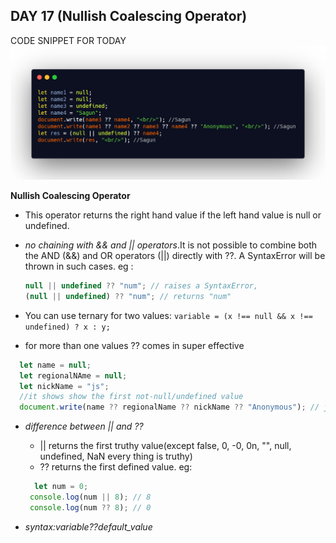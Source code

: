 ## DAY 17 (Nullish Coalescing Operator)

CODE SNIPPET FOR TODAY
![code snippet](codesnippet.png)

**Nullish Coalescing Operator**

- This operator returns the right hand value if the left hand value is null or undefined.
- _no chaining with && and || operators_.It is not possible to combine both the AND (&&) and OR operators (||) directly with ??. A SyntaxError will be thrown in such cases.
  eg : 
  ````js
  null || undefined ?? "num"; // raises a SyntaxError,  
  (null || undefined) ?? "num"; // returns "num"
  ````

- You can use ternary for two values:
  `variable = (x !== null && x !== undefined) ? x : y;`

- for more than one values ?? comes in super effective
```` js
  let name = null;
  let regionalNAme = null;
  let nickName = "js";
  //it shows show the first not-null/undefined value
  document.write(name ?? regionalName ?? nickName ?? "Anonymous"); // js
  ````

- _difference between || and ??_

  -  || returns the first truthy value(except false, 0, -0, 0n, "", null, undefined, NaN every thing is truthy)
   - ?? returns the first defined value.
  eg: 
  ```` js
    let num = 0;
   console.log(num || 8); // 8  
   console.log(num ?? 8); // 0
   ````

- _syntax:variable??default_value_
